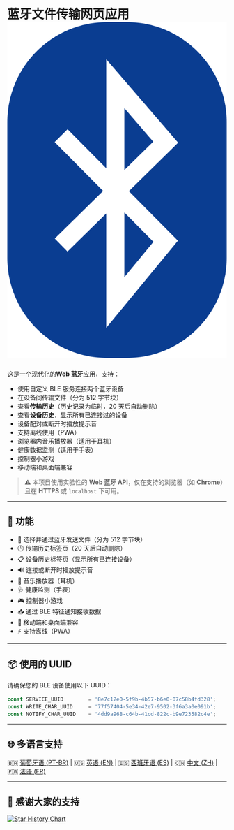 # 蓝牙文件传输网页应用 ![应用图标](./public/favicon-32x32.png)

这是一个现代化的**Web 蓝牙**应用，支持：

- 使用自定义 BLE 服务连接两个蓝牙设备
- 在设备间传输文件（分为 512 字节块）
- 查看**传输历史**（历史记录为临时，20 天后自动删除）
- 查看**设备历史**，显示所有已连接过的设备
- 设备配对或断开时播放提示音
- 支持离线使用（PWA）
- 浏览器内音乐播放器（适用于耳机）
- 健康数据监测（适用于手表）
- 控制器小游戏
- 移动端和桌面端兼容

> ⚠️ 本项目使用实验性的 **Web 蓝牙 API**，仅在支持的浏览器（如 **Chrome**）且在 **HTTPS** 或 `localhost` 下可用。

---

## 🔧 功能

- 📂 选择并通过蓝牙发送文件（分为 512 字节块）
- 🕒 传输历史标签页（20 天后自动删除）
- 📋 设备历史标签页（显示所有已连接设备）
- 🔊 连接或断开时播放提示音
- 🎵 音乐播放器（耳机）
- 🩺 健康监测（手表）
- 🎮 控制器小游戏
- 📥 通过 BLE 特征通知接收数据
- 📱 移动端和桌面端兼容
- ⚡ 支持离线（PWA）

---

## 📦 使用的 UUID

请确保您的 BLE 设备使用以下 UUID：

```js
const SERVICE_UUID        = '8e7c12e0-5f9b-4b57-b6e0-07c58b4fd328';
const WRITE_CHAR_UUID     = '77f57404-5e34-42e7-9502-3f6a3a0e091b';
const NOTIFY_CHAR_UUID    = '4dd9a968-c64b-41cd-822c-b9e723582c4e';
```

---

## 🌐 多语言支持

🇧🇷 [葡萄牙语 (PT-BR)](README-ptbr.md) | 🇺🇸 [英语 (EN)](README.md) | 🇪🇸 [西班牙语 (ES)](README-es.md) | 🇨🇳 [中文 (ZH)](README-zh.md) | 🇫🇷 [法语 (FR)](README-fr.md)

---

## 🙏 感谢大家的支持

[![Star History Chart](https://api.star-history.com/svg?repos=erikraft/Bluetooth-Center&type=Date)](https://star-history.com/#erikraft/Bluetooth-Center&Date)
